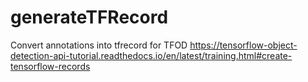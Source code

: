 # generateTFRecord
Convert annotations into tfrecord for TFOD
https://tensorflow-object-detection-api-tutorial.readthedocs.io/en/latest/training.html#create-tensorflow-records
